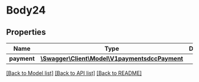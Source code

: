 # Body24

## Properties
Name | Type | Description | Notes
------------ | ------------- | ------------- | -------------
**payment** | [**\Swagger\Client\Model\V1paymentsdccPayment**](V1paymentsdccPayment.md) |  | [optional] 

[[Back to Model list]](../../README.md#documentation-for-models) [[Back to API list]](../../README.md#documentation-for-api-endpoints) [[Back to README]](../../README.md)

